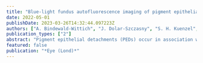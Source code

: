 ```yaml
---
title: "Blue-light fundus autofluorescence imaging of pigment epithelial detachments"
date: 2022-05-01
publishDate: 2023-03-26T14:32:44.097223Z
authors: ["A. Bindewald-Wittich", "J. Dolar-Szczasny", "S. H. Kuenzel", "L. von der Emde", "M. Pfau", "R. Rejdak", "S. Schmitz-Valckenberg", "T. Ach", "J. Dreyhaupt", "F. G. Holz"]
publication_types: ["2"]
abstract: "Pigment epithelial detachments (PEDs) occur in association with various chorioretinal diseases. With respect to the broad clinical spectrum of PEDs we describe fundus autofluorescence (FAF) characteristics of PEDs. nm). Diagnosis of PED was confirmed using spectral-domain optical coherence tomography. A qualitative FAF grading system was established, and grading was performed by two independent readers. 20, 21.5%). and do not necessarily correspond with the underlying PED subtype or a specific pathology."
featured: false
publication: "*Eye (Lond)*"
---
```


